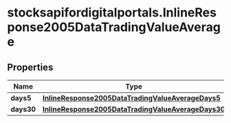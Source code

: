 # stocksapifordigitalportals.InlineResponse2005DataTradingValueAverage

## Properties

Name | Type | Description | Notes
------------ | ------------- | ------------- | -------------
**days5** | [**InlineResponse2005DataTradingValueAverageDays5**](InlineResponse2005DataTradingValueAverageDays5.md) |  | [optional] 
**days30** | [**InlineResponse2005DataTradingValueAverageDays30**](InlineResponse2005DataTradingValueAverageDays30.md) |  | [optional] 


